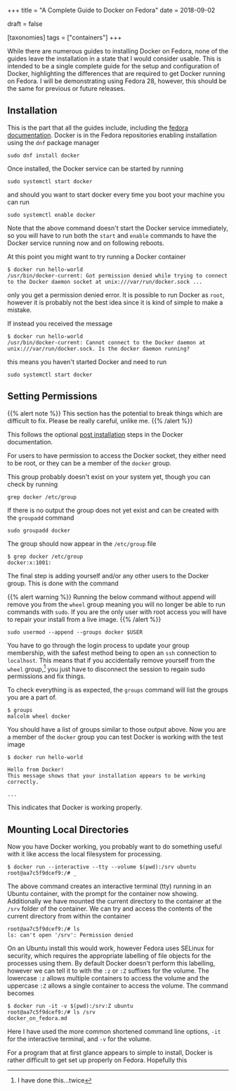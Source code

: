+++
title = "A Complete Guide to Docker on Fedora"
date = 2018-09-02

draft = false

[taxonomies]
tags = ["containers"]
+++

While there are numerous guides to installing Docker on Fedora,
none of the guides leave the installation
in a state that I would consider usable.
This is intended to be a single complete guide
for the setup and configuration of Docker,
highlighting the differences that are required
to get Docker running on Fedora.
I will be demonstrating using Fedora 28,
however, this should be the same for previous or future releases.

## Installation

This is the part that all the guides include,
including the [fedora documentation][docker fedora developer].
Docker is in the Fedora repositories
enabling installation using the `dnf` package manager

```shell
sudo dnf install docker
```

Once installed, the Docker service can be started by running

```shell
sudo systemctl start docker
```

and should you want to start docker
every time you boot your machine
you can run

```shell
sudo systemctl enable docker
```

Note that the above command doesn't start the Docker service immediately,
so you will have to run both the `start` and `enable` commands
to have the Docker service running now and on following reboots.

At this point you might want to try running a Docker container

```shell
$ docker run hello-world
/usr/bin/docker-current: Got permission denied while trying to connect
to the Docker daemon socket at unix:///var/run/docker.sock ...
```

only you get a permission denied error.
It is possible to run Docker as `root`,
however it is probably not the best idea
since it is kind of simple to make a mistake.

If instead you received the message

```shell
$ docker run hello-world
/usr/bin/docker-current: Cannot connect to the Docker daemon at
unix:///var/run/docker.sock. Is the docker daemon running?
```

this means you haven't started Docker and need to run

```shell
sudo systemctl start docker
```

## Setting Permissions

{{% alert note %}}
This section has the potential to break things which are difficult to fix.
Please be really careful, unlike me.
{{% /alert %}}

This follows the optional [post installation][docker post-install] steps in the Docker documentation.

For users to have permission to access the Docker socket,
they either need to be root,
or they can be a member of the `docker` group.



This group probably doesn't exist on your system yet,
though you can check by running

```shell
grep docker /etc/group
```

If there is no output the group does not yet exist
and can be created with the `groupadd` command

```shell
sudo groupadd docker
```

The group should now appear in the `/etc/group` file

```shell
$ grep docker /etc/group
docker:x:1001:
```

The final step is adding yourself and/or any other users to the Docker group.
This is done with the command

{{% alert warning %}}
Running the below command without append
will remove you from the `wheel` group
meaning you will no longer be able to run commands with `sudo`.
If you are the only user with root access
you will have to repair your install from a live image.
{{% /alert %}}

```shell
sudo usermod --append --groups docker $USER
```

You have to go through the login process to update your group membership,
with the safest method being to open an `ssh` connection to `localhost`.
This means that if you accidentally remove yourself from the `wheel` group,[^1]
you just have to disconnect the session
to regain sudo permissions and fix things.

To check everything is as expected,
the `groups` command will list the groups you are a part of.

```shell
$ groups
malcolm wheel docker
```

You should have a list of groups similar to those output above.
Now you are a member of the `docker` group
you can test Docker is working with the test image

```shell
$ docker run hello-world

Hello from Docker!
This message shows that your installation appears to be working correctly.

...
```

This indicates that Docker is working properly.

## Mounting Local Directories

Now you have Docker working,
you probably want to do something useful with it
like access the local filesystem for processing.

```shell
$ docker run --interactive --tty --volume $(pwd):/srv ubuntu
root@aa7c5f9dcef9:/# _
```

The above command creates an interactive terminal (tty)
running in an Ubuntu container,
with the prompt for the container now showing.
Additionally we have mounted the current directory to the container
at the `/srv` folder of the container.
We can try and access the contents of the current directory
from within the container

```shell
root@aa7c5f9dcef9:/# ls
ls: can't open '/srv': Permission denied
```

On an Ubuntu install this would work,
however Fedora uses SELinux for security,
which requires the appropriate labelling of file objects
for the processes using them.
By default Docker doesn't perform this labelling,
however we can tell it to with the `:z` or `:Z` suffixes for the volume.
The lowercase `:z` allows multiple containers to access the volume
and the uppercase `:Z` allows a single container to access the volume.
The command becomes

```shell
$ docker run -it -v $(pwd):/srv:Z ubuntu
root@aa7c5f9dcef9:/# ls /srv
docker_on_fedora.md
```

Here I have used the more common shortened command line options,
`-it` for the interactive terminal, and `-v` for the volume.


For a program that at first glance appears to simple to install,
Docker is rather difficult to get set up properly on Fedora.
Hopefully this

[^1]: I have done this...twice

[docker post-install]: https://docs.docker.com/install/linux/linux-postinstall/
[docker fedora developer]: https://developer.fedoraproject.org/tools/docker/docker-installation.html
